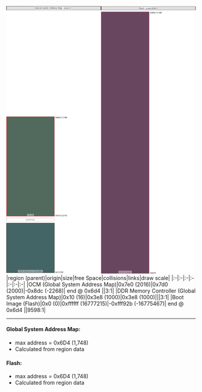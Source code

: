 ![memory map diagram](A6_region_exceeds_height-no_maxaddress_set_diagram.png)
|region (parent)|origin|size|free Space|collisions|links|draw scale|
|:-|:-|:-|:-|:-|:-|:-|
|<span style='color:(25, 57, 41)'>OCM (Global System Address Map)</span>|0x7e0 (2016)|0x7d0 (2000)|-0x8dc (-2268)| end @ 0x6d4 ||3:1|
|<span style='color:(6, 51, 52)'>DDR Memory Controller (Global System Address Map)</span>|0x10 (16)|0x3e8 (1000)|0x3e8 (1000)|||3:1|
|<span style='color:(54, 9, 44)'>Boot Image (Flash)</span>|0x0 (0)|0xffffff (16777215)|-0xfff92b (-16775467)| end @ 0x6d4 ||9598:1|

---
#### Global System Address Map:
- max address = 0x6D4 (1,748)
- Calculated from region data
#### Flash:
- max address = 0x6D4 (1,748)
- Calculated from region data
